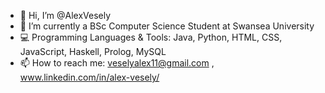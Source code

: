 - 👋 Hi, I’m @AlexVesely
- 🌱 I’m currently a BSc Computer Science Student at Swansea University
- 💻 Programming Languages & Tools: Java, Python, HTML, CSS, JavaScript, Haskell, Prolog, MySQL
- 📫 How to reach me: veselyalex11@gmail.com , www.linkedin.com/in/alex-vesely/
